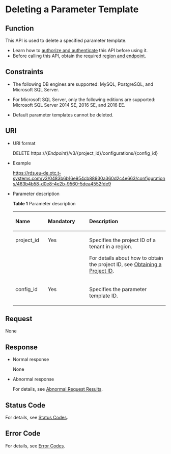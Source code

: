 # Deleting a Parameter Template<a name="rds_09_0308"></a>

## Function<a name="section17637184617382"></a>

This API is used to delete a specified parameter template.

-   Learn how to  [authorize and authenticate](authentication.md)  this API before using it.
-   Before calling this API, obtain the required  [region and endpoint](https://docs.otc.t-systems.com/en-us/endpoint/index.html).

## Constraints<a name="section4905513413"></a>

-   The following DB engines are supported: MySQL, PostgreSQL, and Microsoft SQL Server.
-   For Microsoft SQL Server, only the following editions are supported: Microsoft SQL Server 2014 SE, 2016 SE, and 2016 EE.

-   Default parameter templates cannot be deleted.

## URI<a name="section16637104613386"></a>

-   URI format

    DELETE https://\{_Endpoint_\}/v3/\{project\_id\}/configurations/\{config\_id\}

-   Example

    https://rds.eu-de.otc.t-systems.com/v3/0483b6b16e954cb88930a360d2c4e663/configurations/463b4b58-d0e8-4e2b-9560-5dea4552fde9

-   Parameter description

    **Table  1**  Parameter description

    <a name="table863711466384"></a>
    <table><thead align="left"><tr id="row1677824653812"><th class="cellrowborder" valign="top" width="21.21%" id="mcps1.2.4.1.1"><p id="p1777824623819"><a name="p1777824623819"></a><a name="p1777824623819"></a><strong id="b84235270691445"><a name="b84235270691445"></a><a name="b84235270691445"></a>Name</strong></p>
    </th>
    <th class="cellrowborder" valign="top" width="27.11%" id="mcps1.2.4.1.2"><p id="p7778144611382"><a name="p7778144611382"></a><a name="p7778144611382"></a><strong>Mandatory</strong></p>
    </th>
    <th class="cellrowborder" valign="top" width="51.68000000000001%" id="mcps1.2.4.1.3"><p id="p97787467381"><a name="p97787467381"></a><a name="p97787467381"></a><strong id="b842352706163417"><a name="b842352706163417"></a><a name="b842352706163417"></a>Description</strong></p>
    </th>
    </tr>
    </thead>
    <tbody><tr id="row1877814464381"><td class="cellrowborder" valign="top" width="21.21%" headers="mcps1.2.4.1.1 "><p id="p17778184616386"><a name="p17778184616386"></a><a name="p17778184616386"></a>project_id</p>
    </td>
    <td class="cellrowborder" valign="top" width="27.11%" headers="mcps1.2.4.1.2 "><p id="p11778204623816"><a name="p11778204623816"></a><a name="p11778204623816"></a>Yes</p>
    </td>
    <td class="cellrowborder" valign="top" width="51.68000000000001%" headers="mcps1.2.4.1.3 "><p id="p12778154663811"><a name="p12778154663811"></a><a name="p12778154663811"></a>Specifies the project ID of a tenant in a region.</p>
    <p id="p929912353618"><a name="p929912353618"></a><a name="p929912353618"></a>For details about how to obtain the project ID, see <a href="obtaining-a-project-id.md">Obtaining a Project ID</a>.</p>
    </td>
    </tr>
    <tr id="row10778104610388"><td class="cellrowborder" valign="top" width="21.21%" headers="mcps1.2.4.1.1 "><p id="p1477815462383"><a name="p1477815462383"></a><a name="p1477815462383"></a>config_id</p>
    </td>
    <td class="cellrowborder" valign="top" width="27.11%" headers="mcps1.2.4.1.2 "><p id="p18778346193815"><a name="p18778346193815"></a><a name="p18778346193815"></a>Yes</p>
    </td>
    <td class="cellrowborder" valign="top" width="51.68000000000001%" headers="mcps1.2.4.1.3 "><p id="p107781046163816"><a name="p107781046163816"></a><a name="p107781046163816"></a>Specifies the parameter template ID.</p>
    </td>
    </tr>
    </tbody>
    </table>


## Request<a name="section36841646163811"></a>

None

## Response<a name="section106841046153811"></a>

-   Normal response

    None

-   Abnormal response

    For details, see  [Abnormal Request Results](abnormal-request-results.md).


## Status Code<a name="section4778540915440"></a>

For details, see  [Status Codes](status-codes.md).

## Error Code<a name="section946032144017"></a>

For details, see  [Error Codes](error-codes.md).

